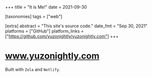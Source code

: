 +++
title = "It is Me!"
date = 2021-09-30

[taxonomies]
tags = ["web"]

[extra]
abstract = "This site's source code."
date_fmt = "Sep 30, 2021"
platforms = ["GitHub"]
platform_links = ["https://github.com/yuzonightly/yuzonightly.com"]
+++

# www.yuzonightly.com

Built with `Zola` and `Netlify`.
